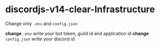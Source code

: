 # discordjs-v14-clear-Infrastructure

Change only `.env` and `config.json`

**change** `.env` write your bot token, guild id and application id
**change** `config.json` write your discord id
